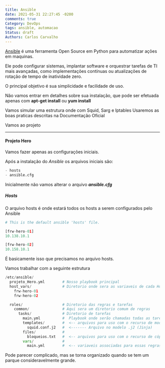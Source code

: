 ```yaml
---
title: Ansible
date: 2021-05-31 22:27:45 -0200
comments: true
Category: DevOps
tags: ansible, automacao
Status: draft
Authors: Carlos Carvalho
---
```


[Ansible](ansible.com) é uma ferramenta Open Source em Python para automatizar ações em maquinas.

Ele pode configurar sistemas, implantar software e orquestrar tarefas de TI mais avançadas, como implementações contínuas ou atualizações de rotação de tempo de inatividade zero.

O principal objetivo é sua simplicidade e facilidade de uso.

Não vamos entrar em detalhes sobre sua instalação, que pode ser efetuada apenas com **apt-get install** ou **yum install**

Vamos simular uma estrutura onde com Squid, Sarg e Iptables
Usaremos as boas praticas descritas na Documentação Oficial

Vamos ao projeto

---
#### Projeto Hero

Vamos fazer apenas as configurações iniciais.

Após a instalação do *Ansible* os arquivos iniciais são:

```python
- hosts
- ansible.cfg
```
Inicialmente não vamos alterar o arquivo ***ansible.cfg***

##### Hosts
O arquivo hosts é onde estará todos os hosts a serem configurados pelo Ansible

```python
# This is the default ansible 'hosts' file.

[frw-hero-01]
10.138.10.1

[frw-hero-02]
10.158.10.1
```

É basicamente isso que precisamos no arquivo hosts.

Vamos trabalhar com a seguinte estrutura
```python
/etc/ansible/
  projeto_Hero.yml        # Nosso playbook principal
  host_vars/              # Diretorio onde sera as variaveis de cada Host
    frw-hero-01
    frw-hero-02

  roles/                  # Diretorio das regras e tarefas
    common/               # Aqui sera um diretorio comum de regras
      tasks/              # Diretorio de tarefas
        main.yml          #  Playbook onde serão chamadas todas as tarefas
        templates/        #  <-- arquivos para uso com o recurso de modelo
          squid.conf.j2   #  <------- Arquivo no modelo .j2 (Jinja)
        files/            #
          bloqueios.txt   #  <-- arquivos para uso com o recurso de cópia
        vars/             #
          main.yml        #  <-- variaveis associadas para essas regras
```

Pode parecer complicado, mas se torna organizado quando se tem um parque consideravelmente grande.


